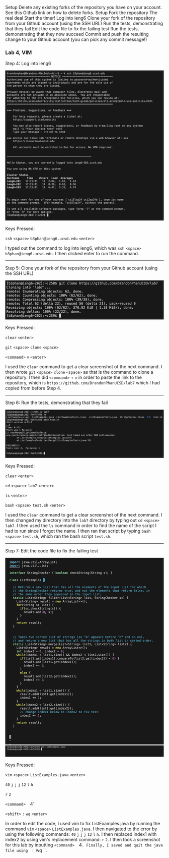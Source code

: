 Setup Delete any existing forks of the repository you have on your account. See this Github link on how to delete forks.
Setup Fork the repository
The real deal Start the timer!
Log into ieng6
Clone your fork of the repository from your Github account (using the SSH URL)
Run the tests, demonstrating that they fail
Edit the code file to fix the failing test
Run the tests, demonstrating that they now succeed
Commit and push the resulting change to your Github account (you can pick any commit message!)


### Lab 4, VIM

Step 4: Log into ieng6

![image](step-4.png)

Keys Pressed: 

`ssh` `<space>` `b3phan@ieng6.ucsd.edu` `<enter>`

I typed out the command to log into ieng6, which was `ssh` `<space>` `b3phan@ieng6.ucsd.edu`. I then clicked enter to run the command.

---

Step 5: Clone your fork of the repository from your Github account (using the SSH URL)

![image](step-5.png)

Keys Pressed: 

`clear` `<enter>` 

`git` `<space>` `clone` `<space>` 

`<command>` `v` `<enter>`

I used the `clear` command to get a clear screenshot of the next command. I then wrote `git` `<space>` `clone` `<space>` as that is the command to clone a repository. I then did `<command>` + `v` in order to paste the link to the repository, which is `https://github.com/BrandonPhanUCSD/lab7` which I had copied from before Step 4.

---

Step 6: Run the tests, demonstrating that they fail

![image](step-6.png)

Keys Pressed: 

`clear` `<enter>` 

`cd` `<space>` `lab7` `<enter>` 

`ls` `<enter>`

`bash` `<space>` `test.sh` `<enter>`

I used the `clear` command to get a clear screenshot of the next command. I then changed my directory into the `lab7` directory by typing out `cd` `<space>` `lab7`. I then used the `ls` command in order to find the name of the script I had to run since I forgot the name. I then ran that script by typing `bash` `<space>` `test.sh`, which ran the bash script `test.sh`.

---

Step 7: Edit the code file to fix the failing test

![image](step-7-1.png)
![image](step-7-2.png)


Keys Pressed:

`vim` `<space>` `ListExamples.java` `<enter>`

`40` `j` `j` `j` `12` `l` `h`

`r` `2` 

`<command> `<shift>` `4`

`<shift>` `:` `wq` `<enter>`

In order to edit the code, I used vim to fix ListExamples.java by running the command `vim` `<space>` `ListExamples.java`. I then navigated to the error by using the following commands: `40` `j` `j` `j` `12` `l` `h`. I then replaced index1 with index2 by using vim's replacement command: `r` `2`. I then took a screenshot for this lab by inputting `<command> `<shift>` `4`. Finally, I saved and quit the java file using `<shift>` `:` `wq` `<enter>`.
